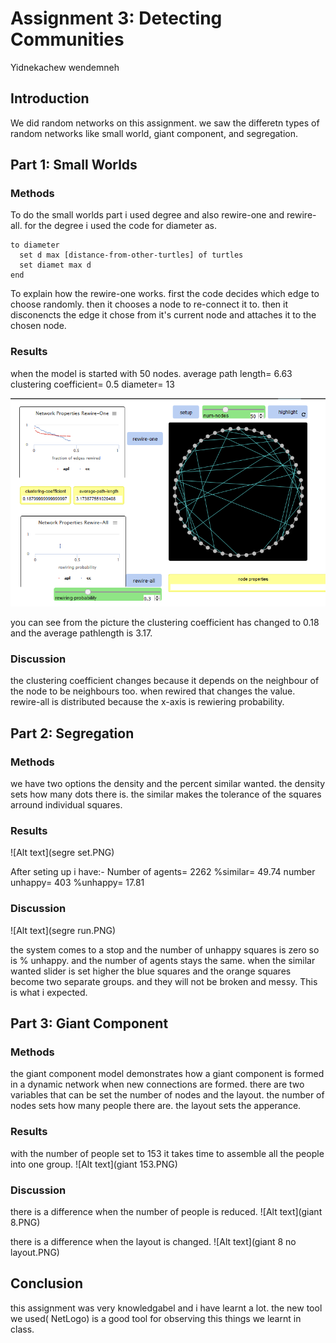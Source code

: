 # Assignment 3: Detecting Communities
Yidnekachew wendemneh


## Introduction
We did random networks on this assignment. we saw the differetn types of random networks like small world, giant component, and segregation.

## Part 1: Small Worlds
### Methods
To do the small worlds part i used degree and also rewire-one and rewire-all. for the degree i used the code for diameter as.
```
to diameter
  set d max [distance-from-other-turtles] of turtles
  set diamet max d
end
``` 
To explain how the rewire-one works. first the code decides which edge to choose randomly. then it chooses a node to re-connect it to. then it disconencts the edge it chose from it's current node and attaches it to the chosen node.
### Results
when the model is started with 50 nodes.
average path length= 6.63
clustering coefficient= 0.5
diameter= 13

![Alt text](smallWorld.PNG)

you can see from the picture the clustering coefficient has changed to 0.18 and the average pathlength is 3.17.

### Discussion
the clustering coefficient changes because it depends on the neighbour of the node to be neighbours too. when rewired that changes the value.
rewire-all is distributed because the x-axis is rewiering probability.

## Part 2: Segregation
### Methods
we have two options the density and the percent similar wanted. the density sets how many dots there is. the similar makes the tolerance of the squares arround individual squares. 
### Results

![Alt text](segre set.PNG)

After seting up i have:-
Number of agents= 2262
%similar= 49.74
number unhappy= 403
%unhappy= 17.81


### Discussion

![Alt text](segre run.PNG)

the system comes to a stop and the number of unhappy squares is zero so is % unhappy. and the number of agents stays the same.
when the similar wanted slider is set higher the blue squares and the orange squares become two separate groups. and they will not be broken and messy. This is what i expected.

## Part 3: Giant Component
### Methods
the giant component model demonstrates how a giant component is formed in a dynamic network when new connections are formed. there are two variables that can be set the number of nodes and the layout. the number of nodes sets how many people there are. the layout sets the apperance.
### Results
with the number of people set to 153 it takes time to assemble all the people into one group.
![Alt text](giant 153.PNG)

### Discussion
there is a difference when the number of people is reduced.
![Alt text](giant 8.PNG)

there is a difference when the layout is changed.
![Alt text](giant 8 no layout.PNG)

## Conclusion
this assignment was very knowledgabel and i have learnt a lot. the new tool we used( NetLogo) is a good tool for observing this things we learnt in class.
